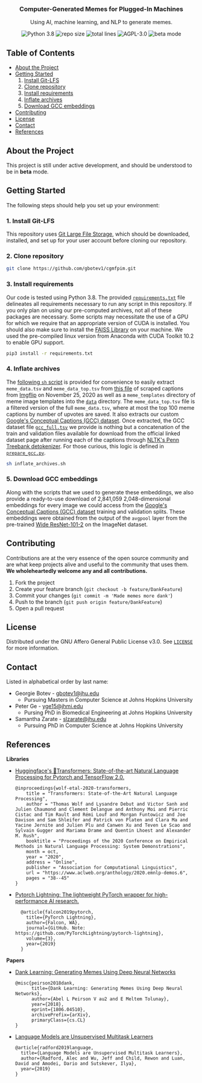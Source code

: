 <!-- INFO -->
<p align="center">
  <h3 align="center">Computer-Generated Memes for Plugged-In Machines</h3>
  <p align="center">
    Using AI, machine learning, and NLP to generate memes.
    <br/>
  </p>
</p>

<!-- SHIELDS -->
<p align="center">
    <img alt="Python 3.8" src="https://img.shields.io/badge/python-3.8-blue.svg?style=for-the-badge"/>
    <img alt="repo size" src="https://img.shields.io/github/repo-size/gbotev1/cgmfpim?style=for-the-badge"/>
    <img alt="total lines" src="https://img.shields.io/tokei/lines/github/gbotev1/cgmfpim?style=for-the-badge"/>
    <img alt="AGPL-3.0" src="https://img.shields.io/github/license/gbotev1/cgmfpim?style=for-the-badge"/>
    <img alt="beta mode" src="https://forthebadge.com/images/badges/60-percent-of-the-time-works-every-time.svg"/>
</p>

<!-- TABLE OF CONTENTS -->
## Table of Contents
<ul>
  <li><a href="#about-the-project">About the Project</a></li>
  <li>
    <a href="#getting-started">Getting Started</a>
    <ol>
      <li><a href="#1-install-git-lfs">Install Git-LFS</a></li>
      <li><a href="#2-clone-repository">Clone repository</a></li>
      <li><a href="#3-install-requirements">Install requirements</a></li>
      <li><a href="#4-inflate-archives">Inflate archives</a></li>
      <li><a href="#5-download-gcc-embeddings">Download GCC embeddings</a></li>
    </ol>
  </li>
  <li><a href="#contributing">Contributing</a></li>
  <li><a href="#license">License</a></li>
  <li><a href="#contact">Contact</a></li>
  <li><a href="#references">References</a></li>
</ul>

<!-- ABOUT THE PROJECT -->
## About the Project

This project is still under active development, and should be understood to be in **beta** mode.

<!-- GETTING STARTED -->
## Getting Started

The following steps should help you set up your environment:

### 1. Install Git-LFS

This repository uses [Git Large File Storage](https://git-lfs.github.com), which should be downloaded, installed, and set up for your user account before cloning our repository.

### 2. Clone repository

```sh
git clone https://github.com/gbotev1/cgmfpim.git
```

### 3. Install requirements

Our code is tested using Python 3.8. The provided [`requirements.txt`](requirements.txt) file delineates all requirements necessary to run any script in this repository. If you only plan on using our pre-computed archives, not all of these packages are necessary. Some scripts may necessitate the use of a GPU for which we require that an appropriate version of CUDA is installed. You should also make sure to install the [FAISS Library](https://github.com/facebookresearch/faiss) on your machine. We used the pre-compiled linux version from Anaconda with CUDA Toolkit 10.2 to enable GPU support.
```sh
pip3 install -r requirements.txt
```

### 4. Inflate archives

The [following `sh` script](inflate_archives.sh) is provided for convenience to easily extract `meme_data.tsv` and `meme_data_top.tsv` from [this file](data/11-25-20_21-1500.tsv.tar.gz) of scraped captions from [Imgflip](https://imgflip.com) on November 25, 2020 as well as a `meme_templates` directory of meme image templates into the [`data`](data) directory. The `meme_data_top.tsv` file is a filtered version of the full `meme_data.tsv`, where at most the top 100 meme captions by number of upvotes are saved. It also extracts our custom [Google's Conceptual Captions (GCC) dataset](https://ai.google.com/research/ConceptualCaptions/download). Once extracted, the GCC dataset file [`gcc_full.tsv`](data/gcc_full.tsv.tar.gz) we provide is nothing but a concatenation of the train and validation files available for download from the official linked dataset page after running each of the captions through [NLTK's Penn Treebank detokenizer](https://www.nltk.org/_modules/nltk/tokenize/treebank.html#TreebankWordDetokenizer). For those curious, this logic is defined in [`prepare_gcc.py`](prepare_gcc.py).
```sh
sh inflate_archives.sh
```

### 5. Download GCC embeddings
Along with the scripts that we used to generate these embeddings, we also provide a ready-to-use download of 2,841,059 2,048-dimensional embeddings for every image we could access from the [Google's Conceptual Captions (GCC) dataset](https://ai.google.com/research/ConceptualCaptions/download) training and validation splits. These embeddings were obtained from the output of the `avgpool` layer from the pre-trained [Wide ResNet-101-2](https://pytorch.org/docs/stable/torchvision/models.html#wide-resnet) on the ImageNet dataset.

<!-- CONTRIBUTING -->
## Contributing

Contributions are at the very essence of the open source community and are what keep projects alive and useful to the community that uses them. **We wholeheartedly welcome any and all contributions.**

1. Fork the project
2. Create your feature branch (`git checkout -b feature/DankFeature`)
3. Commit your changes (`git commit -m 'Made memes more dank'`)
4. Push to the branch (`git push origin feature/DankFeature`)
5. Open a pull request

<!-- LICENSE -->
## License
Distributed under the GNU Affero General Public License v3.0. See [`LICENSE`](LICENSE) for more information.

<!-- CONTACT -->
## Contact

Listed in alphabetical order by last name:
* Georgie Botev - gbotev1@jhu.edu
	* Pursuing Masters in Computer Science at Johns Hopkins University
* Peter Ge - yge15@jhmi.edu
  * Pursing PhD in Biomedical Engineering at Johns Hopkins University
* Samantha Zarate - slzarate@jhu.edu
  * Pursuing PhD in Computer Science at Johns Hopkins University

<!-- REFERENCES -->
## References

**Libraries**
* [Huggingface's 🤗Transformers: State-of-the-art Natural Language Processing for Pytorch and TensorFlow 2.0.](https://github.com/huggingface/transformers)
	```
	@inproceedings{wolf-etal-2020-transformers,
	    title = "Transformers: State-of-the-Art Natural Language Processing",
	    author = "Thomas Wolf and Lysandre Debut and Victor Sanh and Julien Chaumond and Clement Delangue and Anthony Moi and Pierric Cistac and Tim Rault and Rémi Louf and Morgan Funtowicz and Joe Davison and Sam Shleifer and Patrick von Platen and Clara Ma and Yacine Jernite and Julien Plu and Canwen Xu and Teven Le Scao and Sylvain Gugger and Mariama Drame and Quentin Lhoest and Alexander M. Rush",
	    booktitle = "Proceedings of the 2020 Conference on Empirical Methods in Natural Language Processing: System Demonstrations",
	    month = oct,
	    year = "2020",
	    address = "Online",
	    publisher = "Association for Computational Linguistics",
	    url = "https://www.aclweb.org/anthology/2020.emnlp-demos.6",
	    pages = "38--45"
	}
	```
* [Pytorch Lightning: The lightweight PyTorch wrapper for high-performance AI research.](https://github.com/PyTorchLightning/pytorch-lightning)
  ```
    @article{falcon2019pytorch,
      title={PyTorch Lightning},
      author={Falcon, WA},
      journal={GitHub. Note: https://github.com/PyTorchLightning/pytorch-lightning},
      volume={3},
      year={2019}
    }
  ```

**Papers**
* [Dank Learning: Generating Memes Using Deep Neural Networks](https://arxiv.org/pdf/1806.04510.pdf)
	```
	@misc{peirson2018dank,
	      title={Dank Learning: Generating Memes Using Deep Neural Networks}, 
	      author={Abel L Peirson V au2 and E Meltem Tolunay},
	      year={2018},
	      eprint={1806.04510},
	      archivePrefix={arXiv},
	      primaryClass={cs.CL}
	}
	```
* [Language Models are Unsupervised Multitask Learners](http://www.persagen.com/files/misc/radford2019language.pdf)
  ```
  @article{radford2019language,
    title={Language Models are Unsupervised Multitask Learners},
    author={Radford, Alec and Wu, Jeff and Child, Rewon and Luan, David and Amodei, Dario and Sutskever, Ilya},
    year={2019}
  }
  ```
